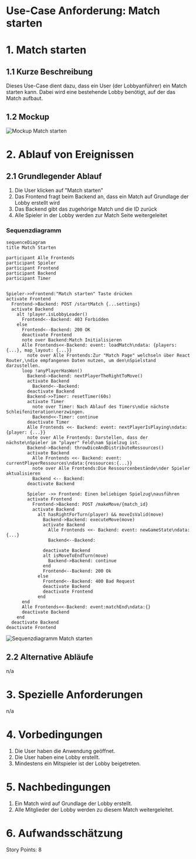# Use-Case Anforderung: Match starten

# 1. Match starten

## 1.1 Kurze Beschreibung
Dieses Use-Case dient dazu, dass ein User (der Lobbyanführer) ein Match starten kann. Dabei wird eine bestehende Lobby benötigt, auf der das Match aufbaut.

## 1.2 Mockup
![Mockup Match starten](match_starten.png)

# 2. Ablauf von Ereignissen

## 2.1 Grundlegender Ablauf
1. Die User klicken auf "Match starten"
2. Das Frontend fragt beim Backend an, dass ein Match auf Grundlage der Lobby erstellt wird
3. Das Backend gibt das zugehörige Match und die ID zurück
4. Alle Spieler in der Lobby werden zur Match Seite weitergeleitet

### Sequenzdiagramm
```
sequenceDiagram
title Match Starten

participant Alle Frontends
participant Spieler
participant Frontend
participant Backend
participant Timer


Spieler->>Frontend:"Match starten" Taste drücken
activate Frontend
  Frontend->Backend: POST /startMatch {...settings}
  activate Backend
    alt !player.isLobbyLeader()
      Frontend<--Backend: 403 Forbidden
    else
      Frontend<--Backend: 200 OK
      deactivate Frontend
      note over Backend:Match Initialisieren
      Alle Frontends<<-Backend: event: loadMatch\ndata: {players: {...}, map_layout: {...}}
        note over Alle Frontends:Zur "Match Page" welchseln über React Router,\ndie empfangenen Daten nutzen, um den\nSpielstand darzustellen.
      loop !anyPlayerHasWon()
        Backend->Backend: nextPlayerTheRightToMove()
        activate Backend
          Backend<--Backend:
        deactivate Backend
        Backend->>Timer: resetTimer(60s)
        activate Timer
          note over Timer: Nach Ablauf des Timers\ndie nächste Schleifeniteration\nerzwingen.
          Backend<<-Timer: continue
        deactivate Timer
        Alle Frontends <<- Backend: event: nextPlayerIsPlaying\ndata: {player: {...}}
        note over Alle Frontends: Darstellen, dass der nächste\nSpieler im "player" Feld\nam Spielzug ist.
        Backend->Backend: throwDiceAndDistributeRessources()
        activate Backend
          Alle Frontends <<- Backend: event: currentPlayerRessources\ndata:{ressources:{...}}
          note over Alle Frontends:Die Ressourcenbestände\nder Spieler aktualisieren
          Backend <-- Backend:
        deactivate Backend
        
        Spieler ->> Frontend: Einen beliebigen Spielzug\nausführen
        activate Frontend
          Frontend->Backend: POST /makeMove/{match_id}
          activate Backend
            alt hasRightForTurn(player) && moveIsValid(move)
              Backend->Backend: executeMove(move)
              activate Backend
                Alle Frontends <<- Backend: event: newGameState\ndata: {...}
                Backend<--Backend:
                
              deactivate Backend
              alt isMoveToEndTurn(move)
                Backend->Backend: continue
              end
              Frontend<--Backend: 200 Ok
            else
              Frontend<--Backend: 400 Bad Request
              deactivate Backend
              deactivate Frontend
            end
      end
      Alle Frontends<<-Backend: event:matchEnd\ndata:{}
      deactivate Backend
    end
  deactivate Backend
deactivate Frontend
```
![Sequenzdiagramm Match starten](./MatchStartenSequenzdiagram.png)
## 2.2 Alternative Abläufe
n/a

# 3. Spezielle Anforderungen
n/a

# 4. Vorbedingungen
1. Die User haben die Anwendung geöffnet.
2. Die User haben eine Lobby erstellt.
3. Mindestens ein Mitspieler ist der Lobby beigetreten.

# 5. Nachbedingungen
1. Ein Match wird auf Grundlage der Lobby erstellt.
2. Alle Mitglieder der Lobby werden zu diesem Match weitergeleitet.

# 6. Aufwandsschätzung
Story Points: 8
